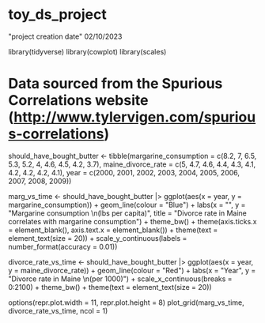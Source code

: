 # toy_ds_project

"project creation date" 02/10/2023

library(tidyverse)
library(cowplot)
library(scales)

# Data sourced from the Spurious Correlations website (http://www.tylervigen.com/spurious-correlations)
should_have_bought_butter <- tibble(margarine_consumption = c(8.2, 7, 6.5, 5.3, 5.2,
                                                             4, 4.6, 4.5, 4.2, 3.7),
                                   maine_divorce_rate = c(5, 4.7, 4.6, 4.4, 4.3,
                                                         4.1, 4.2, 4.2, 4.2, 4.1),
                                   year = c(2000, 2001, 2002, 2003, 2004,
                                           2005, 2006, 2007, 2008, 2009))

marg_vs_time <- should_have_bought_butter |> 
    ggplot(aes(x = year, y = margarine_consumption)) +
        geom_line(colour = "Blue") + 
        labs(x = "", y = "Margarine consumption \n(lbs per capita)", 
             title = "Divorce rate in Maine correlates with margarine consumption") +
        theme_bw() +
        theme(axis.ticks.x = element_blank(),
        axis.text.x = element_blank()) +
        theme(text = element_text(size = 20)) +
        scale_y_continuous(labels = number_format(accuracy = 0.01))


divorce_rate_vs_time <- should_have_bought_butter |> 
    ggplot(aes(x = year, y = maine_divorce_rate)) +
        geom_line(colour = "Red") + 
        labs(x = "Year", y = "Divorce rate in Maine \n(per 1000)") +
        scale_x_continuous(breaks = 0:2100) +
        theme_bw() +
        theme(text = element_text(size = 20)) 

options(repr.plot.width = 11, repr.plot.height = 8)
plot_grid(marg_vs_time, divorce_rate_vs_time, ncol = 1)
